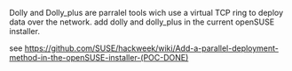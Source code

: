 Dolly and Dolly_plus are parralel tools wich use a virtual TCP ring to deploy data over the network.
add dolly and dolly_plus in the current openSUSE installer.

see 
https://github.com/SUSE/hackweek/wiki/Add-a-parallel-deployment-method-in-the-openSUSE-installer-(POC-DONE)
